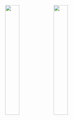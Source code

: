 
<div display="flex">
<img width="30%" src="./IMG_3123.PNG" />
<img width="30%" src="./IMG_3124.PNG" />
</div>
